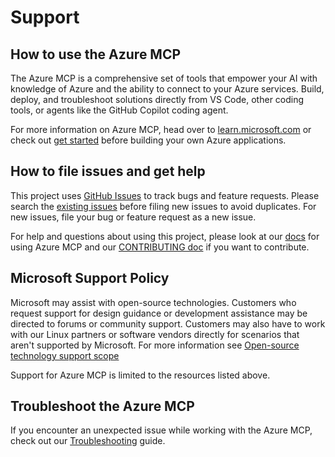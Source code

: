 # Support

## How to use the Azure MCP

The Azure MCP is a comprehensive set of tools that empower your AI with knowledge of Azure and the ability to connect to your Azure services. Build, deploy, and troubleshoot solutions directly from VS Code, other coding tools, or agents like the GitHub Copilot coding agent.

For more information on Azure MCP, head over to [learn.microsoft.com][learn-doc] or check out [get started][azmcp-link] before building your own Azure applications.

## How to file issues and get help

This project uses [GitHub Issues][gh-issue] to track bugs and feature requests. Please search the [existing issues][exist-issue] before filing new issues to avoid duplicates. For new issues, file your bug or feature request as a new issue.

For help and questions about using this project, please look at our [docs][docs] for using Azure MCP and our [CONTRIBUTING doc][contribute] if you want to contribute.

## Microsoft Support Policy

Microsoft may assist with open-source technologies. Customers who request support for design guidance or development assistance may be directed to forums or community support. Customers may also have to work with our Linux partners or software vendors directly for scenarios that aren't supported by Microsoft. For more information see [Open-source technology support scope](https://learn.microsoft.com/troubleshoot/azure/cloud-services/support-linux-open-source-technology#open-source-technology-support-matrix)

Support for Azure MCP is limited to the resources listed above.

[gh-issue]: https://github.com/microsoft/mcp/issues/new/choose
[exist-issue]: https://github.com/microsoft/mcp/issues
[docs]: https://learn.microsoft.com/azure/developer/azure-mcp-server/overview
[contribute]: https://github.com/microsoft/mcp/blob/main/CONTRIBUTING.md
[azmcp-link]: https://learn.microsoft.com/azure/developer/azure-mcp-server/get-started
[learn-doc]: https://learn.microsoft.com/azure/developer/azure-mcp-server/overview

## Troubleshoot the Azure MCP

If you encounter an unexpected issue while working with the Azure MCP, check out our [Troubleshooting](http://aka.ms/azmcp/troubleshooting) guide.
